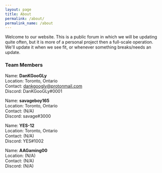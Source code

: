 ```yaml
---
layout: page
title: About
permalink: /about/
permalink_name: /about
---
```

Welcome to our website. This is a public forum in which we will be updating quite often, but it is more of a personal project then a full-scale operation. We'll update it when we see fit, or whenever something breaks/needs an update.

### Team Members
Name: **DanKGooGLy**  
Location: Toronto, Ontario  
Contact: [dankgoogly@protonmail.com](mailto:dankgoogly@protonmail.com)  
Discord: DanKGooGLy#0001

Name: **savageboy165**  
Location: Toronto, Ontario  
Contact: (N/A)  
Discord: savage#3000

Name: **YES-12**  
Location: Toronto, Ontario  
Contact: (N/A)  
Discord: YES#1002

Name: **AAGaming00**  
Location: (N/A)  
Contact: (N/A)  
Discord: (N/A)
